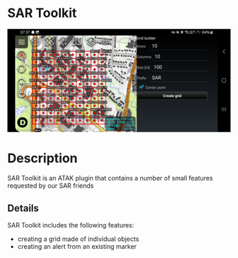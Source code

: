 # SAR Toolkit

![Alt text](img/screenshot.jpg)

# Description
SAR Toolkit is an ATAK plugin that contains a number of small features requested by our SAR friends

## Details

SAR Toolkit includes the following features:
- creating a grid made of individual objects
- creating an alert from an existing marker




